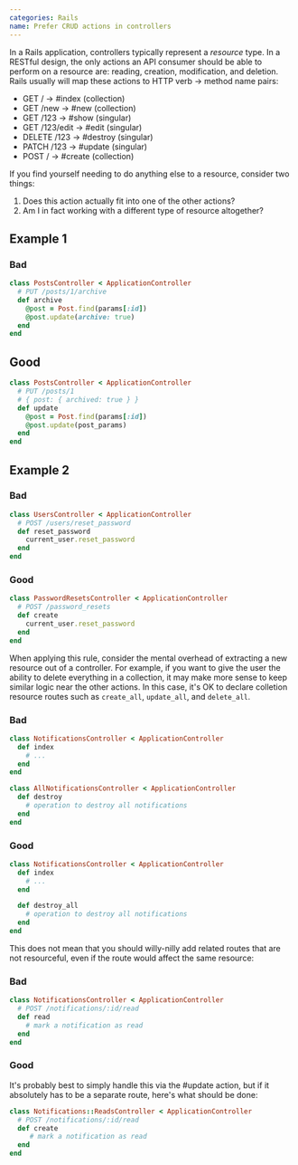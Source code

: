 ```yaml
---
categories: Rails
name: Prefer CRUD actions in controllers
---
```


In a Rails application, controllers typically represent a _resource_ type. In a RESTful design, the only actions an API consumer should be able to perform on a resource are: reading, creation, modification, and deletion. Rails usually will map these actions to HTTP verb -> method name pairs:

* GET / -> #index (collection)
* GET /new -> #new (collection)
* GET /123 -> #show (singular)
* GET /123/edit -> #edit (singular)
* DELETE /123 -> #destroy (singular)
* PATCH /123 -> #update (singular)
* POST / -> #create (collection)

If you find yourself needing to do anything else to a resource, consider two things:

1. Does this action actually fit into one of the other actions?
1. Am I in fact working with a different type of resource altogether?


## Example 1

### Bad

````ruby
class PostsController < ApplicationController
  # PUT /posts/1/archive
  def archive
    @post = Post.find(params[:id])
    @post.update(archive: true)
  end
end
````

## Good

````ruby
class PostsController < ApplicationController
  # PUT /posts/1
  # { post: { archived: true } }
  def update
    @post = Post.find(params[:id])
    @post.update(post_params)
  end
end
````
## Example 2
### Bad

````ruby
class UsersController < ApplicationController
  # POST /users/reset_password
  def reset_password
    current_user.reset_password
  end
end
````

### Good

````ruby
class PasswordResetsController < ApplicationController
  # POST /password_resets
  def create
    current_user.reset_password
  end
end
````

When applying this rule, consider the mental overhead of extracting a new resource out of a controller. For example, if
you want to give the user the ability to delete everything in a collection, it may make more sense to keep similar
logic near the other actions. In this case, it's OK to declare colletion resource routes such as `create_all`,
`update_all`, and `delete_all`.

### Bad

````ruby
class NotificationsController < ApplicationController
  def index
    # ...
  end
end

class AllNotificationsController < ApplicationController
  def destroy
    # operation to destroy all notifications
  end
end
````

### Good

````ruby
class NotificationsController < ApplicationController
  def index
    # ...
  end

  def destroy_all
    # operation to destroy all notifications
  end
end
````

This does not mean that you should willy-nilly add related routes that are not resourceful, even if the route
would affect the same resource:

### Bad

```ruby
class NotificationsController < ApplicationController
  # POST /notifications/:id/read
  def read
    # mark a notification as read
  end
end
```

### Good

It's probably best to simply handle this via the #update action, but if it absolutely has to be a separate route, here's what should be done:

```ruby
class Notifications::ReadsController < ApplicationController
  # POST /notifications/:id/read
  def create
     # mark a notification as read
  end
end
```
